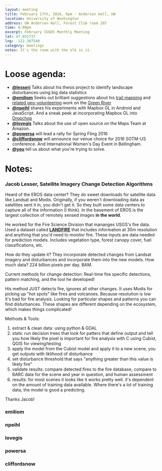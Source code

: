 ```yaml
---
layout: meeting
title: February 17th, 2016, 6pm - Anderson Hall, UW
location: University of Washington
address: UW Anderson Hall, Forest Club room 207
time: 6:00pm
excerpt: February CUGOS Monthly Meeting
lat: 47.651737
lng: -122.307540
category: meetings
notes: It's the room with the elk in it.
---
```


Loose agenda:
=============
- **[@lesserj](http://github.com/lesserj)** Talks about his thesis project to identify landscape disturbances using big data statistics
- **[@emiliom](http://github.com/emiliom)** Seeks out brilliant suggestions about his [trail mapping](http://www.friendsofcedarcreekpark.org/#!trail-map/c2385) and [related geo-volunteering](https://emayorga.cartodb.com/me) work on the [Green River](https://www.flickr.com/photos/pepescas/albums/72157639454237446)
- **[@npeihl](http://github.com/npeihl)** shares his experiments with Mapbox GL in Android and JavaScript. And a sneak peek at incorporating Mapbox GL into [Dropchop](http://dropchop.io)
- **[@lovegis](http://github.com/lovegis)** Talks about the use of open source on the Maps Team at Amazon.
- **[@powersa](http://github.com/powersa)** will lead a rally for Spring Fling 2016
- **[@cliffordsnow](http://github.com/cliffordsnow)** will announce our venue choice for 2016 SOTM-US conference. And International Women's Day Event in Bellingham.
- **[@you](http://cugos.org/people/)** tell us about what you're trying to solve.


Notes:
======

### Jacob Lesser, Satellite Imagery Change Detection Algorithms

Heard of the EROS data center? They do sweet downloads for satellite data like Landsat and Modis. Originally, if you weren't downloading data as satellites sent it in, you didn't get it. So they built some data centers to capture all of the information (I think). In the basement of EROS is the largest collection of remotely sensed images **in the world**.

He worked for the Fire Science Division that mananges USGS's fire data. Used a dataset called [**LANDFIRE**](http://www.landfire.gov/) that includes information at 30m resolution and anything that you'd need to monitor fire. These inputs are data needed for prediction models. Includes vegetation type, forest canopy cover, fuel classifications, etc. 

How do they update it? They incorporate detected changes from Landsat imagery and disturbances and incorporate them into the new models. How much data? 224 billion pixels per day. BAM.

Current methods for change detection: Real-time fire specific detections, pattern matching, and the tool he developed!

His method JUST detects fire, ignores all other changes. It uses Modis for picking up "hot spots" like fires and volcanoes. Because resolution is low it's bad for fire analysis. Looking for particular shapes and patterns you can find disturbances. These shapes are different depending on the ecosystem, which makes things complicated!

Methods & Tools:

1. extract & clean data: using python & GDAL
1. stats: run decision trees that look for patters that define output and tell you how likely the pixel is important for fire analysis with C using Cubist, QGIS for viewing/testing
1. apply the model from the Cubist model and apply it to a new scene, you get outputs with liklihood of disturbance
1. set disturbance threshold that says "anything greater than this value is likely fire"
1. validate results: compare detected fires to the fire database, compare to BARC data for the scene and year in question, and human assessment
1. results: for most scenes it looks like it works pretty well. it's dependent on the amount of training data available. Where there's a lot of training data, the model is good a predicting.

Thanks Jacob!

### emiliom

### npeihl

### lovegis

### powersa

### cliffordsnow



